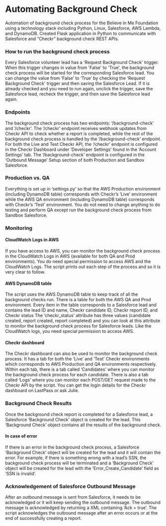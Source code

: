 # Automating Background Check
Automation of background check process for the Believe in Me Foundation using a technology stack including Python, Linux, Salesforce, AWS Lambda, and DynamoDB. Created Flask application in Python to communicate with Salesforce and “Checkr” background check REST APIs.

### How to run the background check process

Every Salesforce volunteer lead has a 'Request Background Check' trigger. When this trigger changes in value from 'False' to 'True', the background check process will be started for the corresponding Salesforce lead. You can change the value from ‘False’ to ‘True’ by checking the 'Request Background Check' trigger and then saving the Salesforce Lead. If it is already checked and you need to run again, unclick the trigger, save the Salesforce lead, recheck the trigger, and then save the Salesforce lead again. 

### Endpoints

The background check process has two endpoints: ‘/background-check’ and ‘/checkr’. The ‘/checkr’ endpoint receives webhook updates from Checkr API to check whether a report is completed, while the rest of the background check process is handled by the ‘/background-check’ endpoint. For both the Live and Test Checkr API, the ‘/checkr’ endpoint is configured in the Checkr Dashboard under ‘Developer Settings’ found in the ‘Account Settings’ tab. The ‘/background-check’ endpoint is configured in the ‘Outbound Message’ Setup section of both Production and Sandbox Salesforce. 

### Production vs. QA

Everything is set up in ‘settings.py’ so that the AWS Production environment (including DynamoDB table) corresponds with Checkr’s ‘Live’ environment while the AWS QA environment (including DynamoDB table) corresponds with Checkr’s ‘Test’ environment. You do not need to change anything to do testing and perform QA except run the background check process from Sandbox Salesforce. 

### Monitoring 

#### CloudWatch Logs in AWS

If you have access to AWS, you can monitor the background check process in the CloudWatch Logs in AWS (available for both QA and Prod environments). You do need special permission to access AWS and the CloudWatch Logs. The script prints out each step of the process and so it is very clear to follow. 

#### AWS DynamoDB table

The script uses the AWS DynamoDB table to keep track of all the background checks run. There is a table for both the AWS QA and Prod environment. Every item in the table corresponds to a Salesforce lead and contains the lead ID and name, Checkr candidate ID, Checkr report ID, and Checkr status 
The ‘checkr_status’ attribute has three values (candidate created, report created, report completed) and you can look at this attribute to monitor the background check process for Salesforce leads. Like the CloudWatch logs, you need special permission to access AWS. 

#### Checkr dashboard

The Checkr dashboard can also be used to monitor the background check process. It has a tab for both the ‘Live’ and ‘Test’ Checkr environments which corresponds to AWS Production and QA environments respectively. Within each tab, there is a tab called ‘Candidates’ where you can monitor the background check process for each candidate. There is also a tab called ‘Logs’ where you can monitor each POST/GET request made to the Checkr API by the script. You can get the login details for the Checkr dashboard on LastPass or ask Julie. 

### Background Check Results

Once the background check report is completed for a Salesforce lead, a Salesforce ‘Background Check’ object is created for the lead. This ‘Background Check’ object contains all the results of the background check. 

#### In case of error

If there is an error in the background check process, a Salesforce ‘Background Check’ object will be created for the lead and it will contain the error. For example, if there is something wrong with a lead’s SSN, the background check process will be terminated and a ‘Background Check’ object will be created for the lead with the ‘Error_Create_Candidate’ field as ‘SSN is invalid’. 

### Acknowledgement of Salesforce Outbound Message

After an outbound message is sent from Salesforce, it needs to be acknowledged or it will keep sending the outbound message. The outbound message is acknowledged by returning a XML containing ‘Ack = true’. The script acknowledges the outbound message after an error occurs or at the end of successfully creating a report. 
